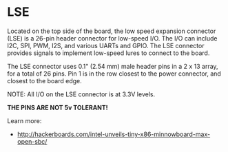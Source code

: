 # LSE
Located on the top side of the board, the low speed expansion connector (LSE) 
is a 26-pin header connector for low-speed I/O. The I/O can include I2C, SPI, 
PWM, I2S, and various UARTs and GPIO. The LSE connector provides signals 
to implement low-speed lures to connect to the board.

The LSE connector uses 0.1" (2.54 mm) male header pins in a 2 x 13 array, 
for a total of 26 pins. Pin 1 is in the row closest to the power connector, 
and closest to the board edge.

NOTE: All I/O on the LSE connector is at 3.3V levels.

**THE PINS ARE NOT 5v TOLERANT!**

Learn more:
*  http://hackerboards.com/intel-unveils-tiny-x86-minnowboard-max-open-sbc/